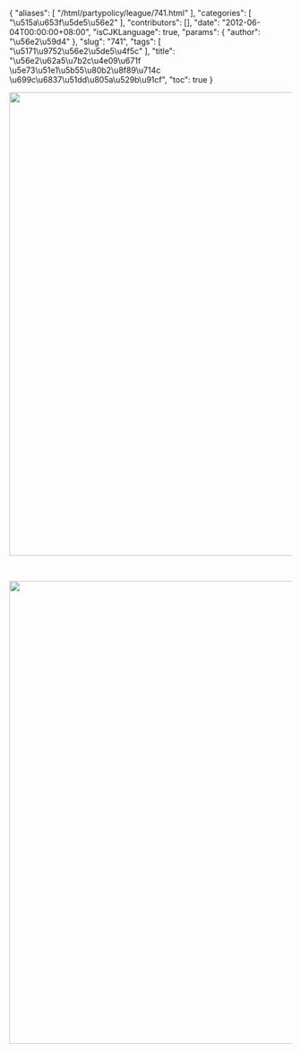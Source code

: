 {
    "aliases": [
        "/html/partypolicy/league/741.html"
    ],
    "categories": [
        "\u515a\u653f\u5de5\u56e2"
    ],
    "contributors": [],
    "date": "2012-06-04T00:00:00+08:00",
    "isCJKLanguage": true,
    "params": {
        "author": "\u56e2\u59d4"
    },
    "slug": "741",
    "tags": [
        "\u5171\u9752\u56e2\u5de5\u4f5c"
    ],
    "title": "\u56e2\u62a5\u7b2c\u4e09\u671f \u5e73\u51e1\u5b55\u80b2\u8f89\u714c \u699c\u6837\u51dd\u805a\u529b\u91cf",
    "toc": true
}


<img
    src="https://cdn.tfls.online/mirror/full/02cb0c8d8b0714bd13431facf9884e4609f9d7f1.jpg"
    style="display:block;margin-left:auto;margin-right:auto;"
    decoding="async"
    fetchpriority="auto"
    loading="lazy"
    height="826"
    width="579"
/>




  





<img
    src="https://cdn.tfls.online/mirror/full/6e964e128dbea6bf2665c3a6bc5b0132ea3ac488.jpg"
    style="display:block;margin-left:auto;margin-right:auto;"
    decoding="async"
    fetchpriority="auto"
    loading="lazy"
    height="825"
    width="579"
/>


